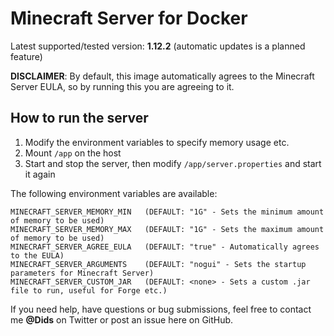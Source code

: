 # Minecraft Server for Docker

Latest supported/tested version: **1.12.2** (automatic updates is a planned feature)

**DISCLAIMER**: By default, this image automatically agrees to the Minecraft Server EULA, so by running this you are agreeing to it.

## How to run the server

1. Modify the environment variables to specify memory usage etc.
2. Mount `/app` on the host
3. Start and stop the server, then modify `/app/server.properties` and start it again

The following environment variables are available:

```text
MINECRAFT_SERVER_MEMORY_MIN   (DEFAULT: "1G" - Sets the minimum amount of memory to be used)
MINECRAFT_SERVER_MEMORY_MAX   (DEFAULT: "1G" - Sets the maximum amount of memory to be used)
MINECRAFT_SERVER_AGREE_EULA   (DEFAULT: "true" - Automatically agrees to the EULA)
MINECRAFT_SERVER_ARGUMENTS    (DEFAULT: "nogui" - Sets the startup parameters for Minecraft Server)
MINECRAFT_SERVER_CUSTOM_JAR   (DEFAULT: <none> - Sets a custom .jar file to run, useful for Forge etc.)
```

If you need help, have questions or bug submissions, feel free to contact me **@Dids** on Twitter or post an issue here on GitHub.
